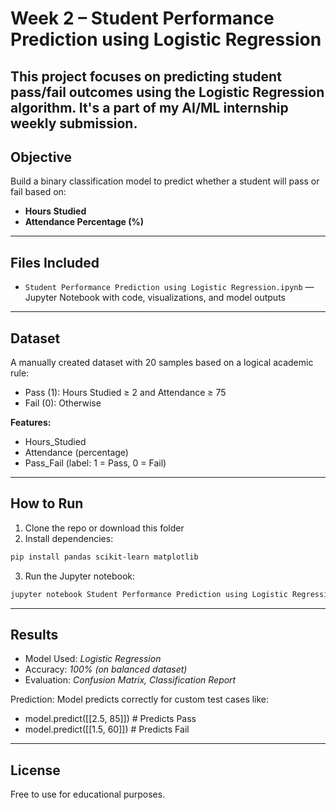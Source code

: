 # Week 2 – Student Performance Prediction using Logistic Regression

This project focuses on predicting student pass/fail outcomes using the **Logistic Regression** algorithm.
It's a part of my AI/ML internship weekly submission.
---

##  Objective

Build a binary classification model to predict whether a student will pass or fail based on:

- **Hours Studied**
- **Attendance Percentage (%)**
---

##  Files Included

- `Student Performance Prediction using Logistic Regression.ipynb` — Jupyter Notebook with code, visualizations, and model outputs

---

##  Dataset

A manually created dataset with 20 samples based on a logical academic rule:

- Pass (1): Hours Studied ≥ 2 and Attendance ≥ 75
- Fail (0): Otherwise

**Features:**
- Hours_Studied
- Attendance (percentage)
- Pass_Fail (label: 1 = Pass, 0 = Fail)
---

##  How to Run

1. Clone the repo or download this folder
2. Install dependencies:

```bash
pip install pandas scikit-learn matplotlib
```

3. Run the Jupyter notebook:

```bash
jupyter notebook Student Performance Prediction using Logistic Regression.ipynb
```

---

##  Results

- Model Used: *Logistic Regression*
- Accuracy: *100% (on balanced dataset)*
- Evaluation: *Confusion Matrix, Classification Report*

Prediction: Model predicts correctly for custom test cases like:

- model.predict([[2.5, 85]])  # Predicts Pass
- model.predict([[1.5, 60]])  # Predicts Fail

---

##  License

Free to use for educational purposes.
